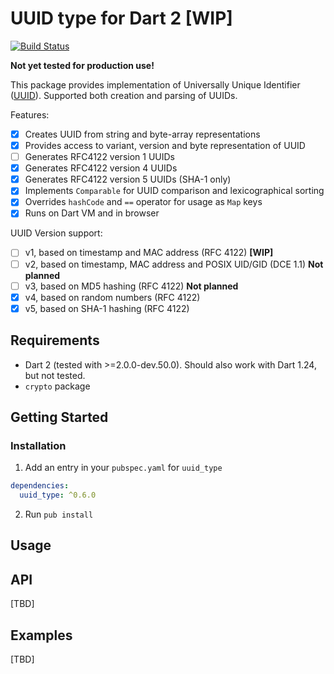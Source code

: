 # UUID type for Dart 2 [WIP]
[![Build Status](https://travis-ci.org/denixport/dart-uuid.svg?branch=master)](https://travis-ci.org/denixport/dart-uuid)

**Not yet tested for production use!**

This package provides implementation of Universally Unique Identifier ([UUID](https://en.wikipedia.org/wiki/Universally_unique_identifier)). 
Supported both creation and parsing of UUIDs.
 
Features:
* [x] Creates UUID from string and byte-array representations
* [x] Provides access to variant, version and byte representation of UUID
* [ ] Generates RFC4122 version 1 UUIDs
* [x] Generates RFC4122 version 4 UUIDs
* [x] Generates RFC4122 version 5 UUIDs (SHA-1 only)
* [x] Implements `Comparable` for UUID comparison and lexicographical sorting
* [x] Overrides `hashCode` and `==` operator for usage as `Map` keys
* [x] Runs on Dart VM and in browser

UUID Version support:
- [ ] v1, based on timestamp and MAC address (RFC 4122) **[WIP]**
- [ ] v2, based on timestamp, MAC address and POSIX UID/GID (DCE 1.1) **Not planned**
- [ ] v3, based on MD5 hashing (RFC 4122) **Not planned**
- [x] v4, based on random numbers (RFC 4122)
- [x] v5, based on SHA-1 hashing (RFC 4122)

## Requirements
- Dart 2 (tested with >=2.0.0-dev.50.0). Should also work with Dart 1.24, but not tested.
- `crypto` package

## Getting Started

### Installation
1. Add an entry in your `pubspec.yaml` for `uuid_type`
```yaml
dependencies:
  uuid_type: ^0.6.0
```
2. Run `pub install`

## Usage

## API
[TBD]

## Examples
[TBD]
